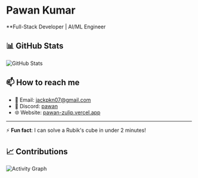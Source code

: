 # Pawan Kumar
**Full-Stack Developer | AI/ML Engineer 

## 📊 GitHub Stats
![GitHub Stats](https://github-readme-stats.vercel.app/api?username=jackpkn&show_icons=true&theme=github_dark)

<!-- GitHub Streak - Currently not displaying correctly -->
<!-- ![GitHub Streak](https://github-readme-streak-stats.herokuapp.com/?user=jackpkn&theme=github-dark) -->

## 📫 How to reach me
- 📧 Email: jackpkn07@gmail.com
- 💬 Discord: [pawan](https://discord.gg/TsbGVsAJ)
- 🌐 Website: [pawan-zulip.vercel.app](https://pawan-zulip.vercel.app/)

---
⚡ **Fun fact**: I can solve a Rubik's cube in under 2 minutes!
## 📈 Contributions
![Activity Graph](https://github-readme-activity-graph.vercel.app/graph?username=jackpkn&theme=github-dark)
